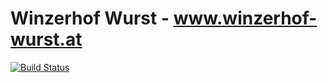 # Winzerhof Wurst - www.winzerhof-wurst.at

[![Build Status](https://travis-ci.org/winzerhof-wurst/web.svg?branch=master)](https://travis-ci.org/winzerhof-wurst/web)
